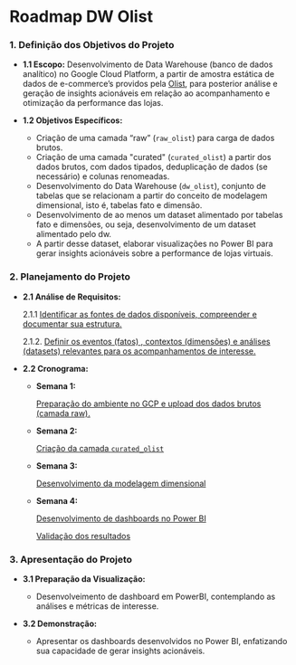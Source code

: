 # Roadmap DW Olist

### **1. Definição dos** Objetivos **do Projeto**

- **1.1 Escopo:** Desenvolvimento de Data Warehouse (banco de dados analítico) no Google Cloud Platform, a partir de amostra estática de dados de e-commerce’s providos pela [Olist](https://www.kaggle.com/datasets/olistbr/brazilian-ecommerce/data), para posterior análise e geração de insights acionáveis em relação ao acompanhamento e otimização da performance das lojas.

- **1.2 Objetivos Específicos:**
    - Criação de uma camada “raw” (`raw_olist`) para carga de dados brutos.
    - Criação de uma camada "curated" (`curated_olist`) a partir dos dados brutos, com dados tipados, deduplicação de dados (se necessário) e colunas renomeadas.
    - Desenvolvimento do Data Warehouse (`dw_olist`), conjunto de tabelas que se relacionam a partir do conceito de modelagem dimensional, isto é, tabelas fato e dimensão.
    - Desenvolvimento de ao menos um dataset alimentado por tabelas fato e dimensões, ou seja, desenvolvimento de um dataset alimentado pelo dw.
    - A partir desse dataset, elaborar visualizações no Power BI para gerar insights acionáveis sobre a performance de lojas virtuais.

### **2. Planejamento do Projeto**

- **2.1 Análise de Requisitos:**
    
    2.1.1 [Identificar as fontes de dados disponíveis, compreender e documentar sua estrutura.](https://www.notion.so/Identificar-as-fontes-de-dados-dispon-veis-e-compreender-sua-estrutura-18f2330fc8a0803baa9be11234467027?pvs=21)
    
    2.1.2. [Definir os eventos (fatos) , contextos (dimensões) e análises (datasets) relevantes para os acompanhamentos de interesse.](https://www.notion.so/Definir-os-eventos-fatos-contextos-dimens-es-e-an-lises-datasets-relevantes-para-as-an-lises-18f2330fc8a080028a8bd957508f2300?pvs=21)
    
- **2.2 Cronograma:**
    - **Semana 1:**
        
        [Preparação do ambiente no GCP e upload dos dados brutos (camada raw).](https://www.notion.so/Prepara-o-do-ambiente-no-GCP-e-upload-dos-dados-brutos-camada-raw-18f2330fc8a08051ac74d721aa7f3ff2?pvs=21)
        
    - **Semana 2:**
        
        [Criação da camada `curated_olist`](https://www.notion.so/Cria-o-da-camada-curated_olist-18f2330fc8a0802d9b89f3db59b40ca1?pvs=21)
        
    - **Semana 3:**
        
        [Desenvolvimento da modelagem dimensional](https://www.notion.so/Desenvolvimento-da-modelagem-dimensional-18f2330fc8a080beb430c2ad1d8eb785?pvs=21)
        
    - **Semana 4:**
        
        [Desenvolvimento de dashboards no Power BI](https://www.notion.so/Desenvolvimento-de-dashboards-no-Power-BI-18f2330fc8a08054b73eda6c403fd0f5?pvs=21)
        
        [Validação dos resultados](https://www.notion.so/Valida-o-dos-resultados-18f2330fc8a0802ba404fcdcd5e1abfa?pvs=21)
        

### **3. Apresentação do Projeto**

- **3.1 Preparação da Visualização:**
    - Desenvolveimento de dashboard em PowerBI, contemplando as análises e métricas de interesse.
    

- **3.2 Demonstração:**
    - Apresentar os dashboards desenvolvidos no Power BI, enfatizando sua capacidade de gerar insights acionáveis.